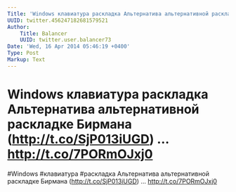 ```yaml
---
Title: 'Windows клавиатура раскладка Альтернатива альтернативной раскладке Бирмана (http://t.co/SjP013iUGD) … http://t.co/7PORmOJxj0'
UUID: twitter.456247182681579521
Author:
    Title: Balancer
    UUID: twitter.user.balancer73
Date: 'Wed, 16 Apr 2014 05:46:19 +0400'
Type: Post
Markup: Text
---
```


# Windows клавиатура раскладка Альтернатива альтернативной раскладке Бирмана (http://t.co/SjP013iUGD) … http://t.co/7PORmOJxj0

#Windows #клавиатура #раскладка Альтернатива альтернативной
раскладке Бирмана (http://t.co/SjP013iUGD) …
http://t.co/7PORmOJxj0